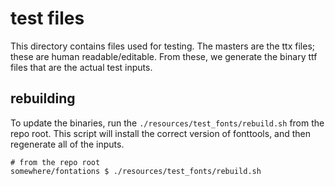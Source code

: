 # test files

This directory contains files used for testing. The masters are the ttx files;
these are human readable/editable. From these, we generate the binary ttf
files that are the actual test inputs.

## rebuilding
To update the binaries, run the `./resources/test_fonts/rebuild.sh` from the
repo root. This script will install the correct version of fonttools, and then
regenerate all of the inputs.

```shell
# from the repo root
somewhere/fontations $ ./resources/test_fonts/rebuild.sh
```
